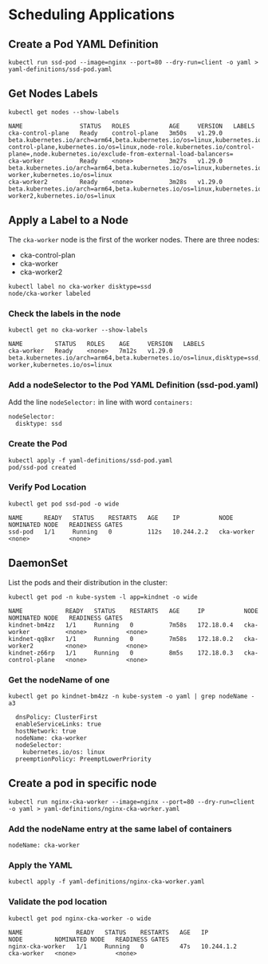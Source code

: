# Scheduling Applications

## Create a Pod YAML Definition

```shell
kubectl run ssd-pod --image=nginx --port=80 --dry-run=client -o yaml > yaml-definitions/ssd-pod.yaml
```

## Get Nodes Labels

```shell
kubectl get nodes --show-labels

NAME                STATUS   ROLES           AGE     VERSION   LABELS
cka-control-plane   Ready    control-plane   3m50s   v1.29.0   beta.kubernetes.io/arch=arm64,beta.kubernetes.io/os=linux,kubernetes.io/arch=arm64,kubernetes.io/hostname=cka-control-plane,kubernetes.io/os=linux,node-role.kubernetes.io/control-plane=,node.kubernetes.io/exclude-from-external-load-balancers=
cka-worker          Ready    <none>          3m27s   v1.29.0   beta.kubernetes.io/arch=arm64,beta.kubernetes.io/os=linux,kubernetes.io/arch=arm64,kubernetes.io/hostname=cka-worker,kubernetes.io/os=linux
cka-worker2         Ready    <none>          3m28s   v1.29.0   beta.kubernetes.io/arch=arm64,beta.kubernetes.io/os=linux,kubernetes.io/arch=arm64,kubernetes.io/hostname=cka-worker2,kubernetes.io/os=linux
```
## Apply a Label to a Node

The `cka-worker` node is the first of the worker nodes. There are three nodes:

- cka-control-plan
- cka-worker
- cka-worker2

```shell
kubectl label no cka-worker disktype=ssd
node/cka-worker labeled
```

### Check the labels in the node

```shell
kubectl get no cka-worker --show-labels

NAME         STATUS   ROLES    AGE     VERSION   LABELS
cka-worker   Ready    <none>   7m12s   v1.29.0   beta.kubernetes.io/arch=arm64,beta.kubernetes.io/os=linux,disktype=ssd,kubernetes.io/arch=arm64,kubernetes.io/hostname=cka-worker,kubernetes.io/os=linux
```

### Add a nodeSelector to the Pod YAML Definition (ssd-pod.yaml)

Add the line `nodeSelector:` in line with word `containers:`

```shell
nodeSelector:
  disktype: ssd
```

### Create the Pod

```shell
kubectl apply -f yaml-definitions/ssd-pod.yaml
pod/ssd-pod created
```

### Verify Pod Location

```shell
kubectl get pod ssd-pod -o wide

NAME      READY   STATUS    RESTARTS   AGE    IP           NODE         NOMINATED NODE   READINESS GATES
ssd-pod   1/1     Running   0          112s   10.244.2.2   cka-worker   <none>           <none>
```

## DaemonSet

List the pods and their distribution in the cluster:

```shell
kubectl get pod -n kube-system -l app=kindnet -o wide

NAME            READY   STATUS    RESTARTS   AGE     IP           NODE                NOMINATED NODE   READINESS GATES
kindnet-bm4zz   1/1     Running   0          7m58s   172.18.0.4   cka-worker          <none>           <none>
kindnet-qq8xr   1/1     Running   0          7m58s   172.18.0.2   cka-worker2         <none>           <none>
kindnet-z66rp   1/1     Running   0          8m5s    172.18.0.3   cka-control-plane   <none>           <none>
```

### Get the nodeName of one

```shell
kubectl get po kindnet-bm4zz -n kube-system -o yaml | grep nodeName -a3

  dnsPolicy: ClusterFirst
  enableServiceLinks: true
  hostNetwork: true
  nodeName: cka-worker
  nodeSelector:
    kubernetes.io/os: linux
  preemptionPolicy: PreemptLowerPriority
```

## Create a pod in specific node

```shell
kubectl run nginx-cka-worker --image=nginx --port=80 --dry-run=client -o yaml > yaml-definitions/nginx-cka-worker.yaml
```

### Add the nodeName entry at the same label of containers

```shell
nodeName: cka-worker
```

### Apply the YAML

```shell
kubectl apply -f yaml-definitions/nginx-cka-worker.yaml
```

### Validate the pod location

```shell
kubectl get pod nginx-cka-worker -o wide

NAME               READY   STATUS    RESTARTS   AGE   IP           NODE         NOMINATED NODE   READINESS GATES
nginx-cka-worker   1/1     Running   0          47s   10.244.1.2   cka-worker   <none>           <none>
```
